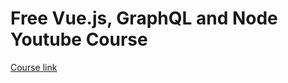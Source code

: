 # Free Vue.js, GraphQL and Node Youtube Course

[Course link](https://www.youtube.com/playlist?list=PLQCmSnNFVYnTiC-pPY0SySbf-ZNGBwnaG)